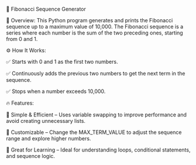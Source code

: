 🔢 Fibonacci Sequence Generator

📌 Overview: This Python program generates and prints the Fibonacci sequence up to a maximum value of 10,000. The Fibonacci sequence is a series where each number is the sum of the two preceding ones, starting from 0 and 1.

⚙️ How It Works:

✅ Starts with 0 and 1 as the first two numbers.

✅ Continuously adds the previous two numbers to get the next term in the sequence.

✅ Stops when a number exceeds 10,000.

🔥 Features:

🔹 Simple & Efficient – Uses variable swapping to improve performance and avoid creating unnecessary lists.

🔹 Customizable – Change the MAX_TERM_VALUE to adjust the sequence range and explore higher numbers.

🔹 Great for Learning – Ideal for understanding loops, conditional statements, and sequence logic.


